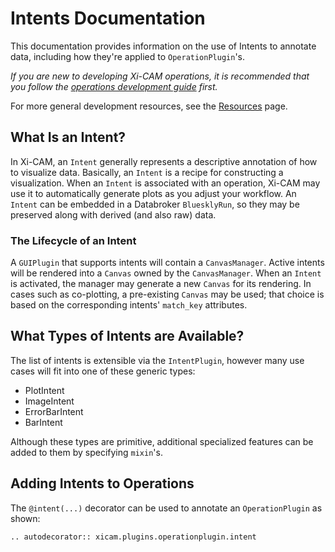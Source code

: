 # Intents Documentation

This documentation provides information on the use of Intents to annotate data, including how they're applied to `OperationPlugin`'s.

*If you are new to developing Xi-CAM operations,
it is recommended that you follow the [operations development guide](operation-plugin.md) first.*

For more general development resources, see the [Resources](resources.md) page.

## What Is an Intent?

In Xi-CAM, an `Intent` generally represents a descriptive annotation of how to visualize data.
Basically, an `Intent` is a recipe for constructing a visualization.
When an `Intent` is associated with an operation, Xi-CAM may use it to automatically generate plots as you adjust your workflow.
An `Intent` can be embedded in a Databroker `BluesklyRun`, so they may be preserved along with derived (and also raw) data.

### The Lifecycle of an Intent

A `GUIPlugin` that supports intents will contain a `CanvasManager`.
Active intents will be rendered into a `Canvas` owned by the `CanvasManager`.
When an `Intent` is activated, the manager may generate a new `Canvas` for its rendering.
In cases such as co-plotting, a pre-existing `Canvas` may be used; that choice is based on the corresponding intents' `match_key` attributes.

## What Types of Intents are Available?

The list of intents is extensible via the `IntentPlugin`, however many use cases will fit into one of these generic types:

- PlotIntent
- ImageIntent
- ErrorBarIntent
- BarIntent

Although these types are primitive, additional specialized features can be added to them by specifying `mixin`'s.

## Adding Intents to Operations

The `@intent(...)` decorator can be used to annotate an `OperationPlugin` as shown:
```eval_rst
.. autodecorator:: xicam.plugins.operationplugin.intent
```
